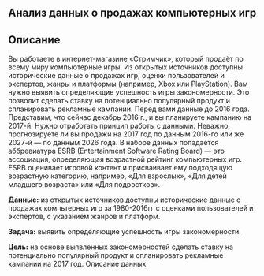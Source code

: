 ## Анализ данных о продажах компьютерных игр

## Описание

Вы работаете в интернет-магазине «Стримчик», который продаёт по всему миру компьютерные игры. Из открытых источников доступны исторические данные о продажах игр, оценки пользователей и экспертов, жанры и платформы (например, Xbox или PlayStation). Вам нужно выявить определяющие успешность игры закономерности. Это позволит сделать ставку на потенциально популярный продукт и спланировать рекламные кампании. Перед вами данные до 2016 года. Представим, что сейчас декабрь 2016 г., и вы планируете кампанию на 2017-й. Нужно отработать принцип работы с данными. Неважно, прогнозируете ли вы продажи на 2017 год по данным 2016-го или же 2027-й — по данным 2026 года. В наборе данных попадается аббревиатура ESRB (Entertainment Software Rating Board) — это ассоциация, определяющая возрастной рейтинг компьютерных игр. ESRB оценивает игровой контент и присваивает ему подходящую возрастную категорию, например, «Для взрослых», «Для детей младшего возраста» или «Для подростков».

**Данные:** из открытых источников доступны исторические данные о продажах компьтерных игр за 1980-2016гг с оценками пользователей и экспертов, с указанием жанров и платформ.

**Задача:** выявить определяющие успешность игры закономерности.

**Цель:** на основе выявленных закономерностей сделать ставку на потенциально популярный продукт и спланировать рекламные кампании на 2017 год.
Описание данных
